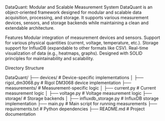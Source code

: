 DataQuant: Modular and Scalable Measurement System
DataQuant is an object-oriented framework designed for modular and scalable data acquisition, processing, and storage. It supports various measurement devices, sensors, and storage backends while maintaining a clean and extendable architecture.

Features
Modular integration of measurement devices and sensors.
Support for various physical quantities (current, voltage, temperature, etc.).
Storage support for InfluxDB (expandable to other formats like CSV).
Real-time visualization of data (e.g., heatmaps, graphs).
Designed with SOLID principles for maintainability and scalability.

Directory Structure

DataQuant/
├── devices/                   # Device-specific implementations
│   ├── rigol_dm3068.py        # Rigol DM3068 device implementation
├── measurements/              # Measurement-specific logic
│   ├── current.py             # Current measurement logic
│   ├── voltage.py             # Voltage measurement logic
├── storage/                   # Storage backends
│   ├── influxdb_storage.py    # InfluxDB storage implementation
├── main.py                    # Main script for running measurements
├── requirements.txt           # Python dependencies
├── README.md                  # Project documentation
